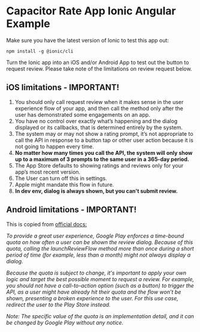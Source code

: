 # Capacitor Rate App Ionic Angular Example

Make sure you have the latest version of Ionic to test this app out:

```
npm install -g @ionic/cli
```

Turn the Ionic app into an iOS and/or Android App to test out the button to request review. Please take note of the limitations on review request below.


## iOS limitations - IMPORTANT!

1. You should only call request review when it makes sense in the user experience flow of your app, and then call the method only after the user has demonstrated some engagements on an app.
2. You have no control over exactly what’s happening and the dialog displayed or its callbacks, that is determined entirely by the system.
3. The system may or may not show a rating prompt, it’s not appropriate to call the API in response to a button tap or other user action because it is not going to happen every time.
4. **No matter how many times you call the API, the system will only show up to a maximum of 3 prompts to the same user in a 365-day period.**
5. The App Store defaults to showing ratings and reviews only for your app’s most recent version.
6. The User can turn off this in settings.
7. Apple might mandate this flow in future.
8. **In dev env, dialog is always shown, but you can't submit review.**

## Android limitations - IMPORTANT!

This is copied from [official docs:](https://developer.android.com/guide/playcore/in-app-review#quotas)

_To provide a great user experience, Google Play enforces a time-bound quota on how often a user can be shown the review dialog. Because of this quota, calling the launchReviewFlow method more than once during a short period of time (for example, less than a month) might not always display a dialog._

_Because the quota is subject to change, it's important to apply your own logic and target the best possible moment to request a review. For example, you should not have a call-to-action option (such as a button) to trigger the API, as a user might have already hit their quota and the flow won’t be shown, presenting a broken experience to the user. For this use case, redirect the user to the Play Store instead._

_Note: The specific value of the quota is an implementation detail, and it can be changed by Google Play without any notice._
